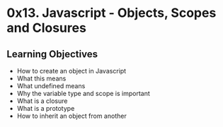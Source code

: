 # 0x13. Javascript - Objects, Scopes and Closures

## Learning Objectives

- How to create an object in Javascript
- What this means
- What undefined means
- Why the variable type and scope is important
- What is a closure
- What is a prototype
- How to inherit an object from another



